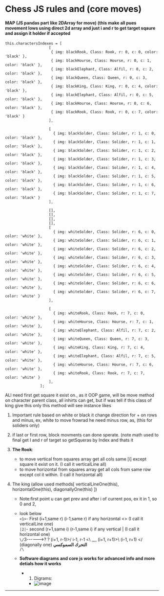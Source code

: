 # Chess JS rules and (core moves)

#### MAP (JS pandas part like 2DArray for move) (this make all pues movement lows using direct 2d array and just i and r to get target sqaure and assign it holder if accepted
```javascriptarr
this.charactersIndexes = [
                    [
                     { img: blackRook, Class: Rook, r: 0, c: 0, color: 'black' },
                     { img: blackHourse, Class: Hourse, r: 0, c: 1, color: 'black' },
                     { img: blackElephant, Class: Alfil, r: 0, c: 2, color: 'black' },
                     { img: blackQueen, Class: Queen, r: 0, c: 3, color: 'black' },
                     { img: blackKing, Class: King, r: 0, c: 4, color: 'black' },
                     { img: blackElephant, Class: Alfil, r: 0, c: 5, color: 'black' },
                     { img: blackHourse, Class: Hourse, r: 0, c: 6, color: 'black' },
                     { img: blackRook, Class: Rook, r: 0, c: 7, color: 'black' }
                    ],

                    [
                      { img: blackSolder, Class: Solider, r: 1, c: 0, color: 'black' },
                      { img: blackSolder, Class: Solider, r: 1, c: 1, color: 'black' },
                      { img: blackSolder, Class: Solider, r: 1, c: 2, color: 'black' },
                      { img: blackSolder, Class: Solider, r: 1, c: 3, color: 'black' },
                      { img: blackSolder, Class: Solider, r: 1, c: 4, color: 'black' },
                      { img: blackSolder, Class: Solider, r: 1, c: 5, color: 'black' },
                      { img: blackSolder, Class: Solider, r: 1, c: 6, color: 'black' },
                      { img: blackSolder, Class: Solider, r: 1, c: 7, color: 'black' }
                    ],

                    [],
                    [],
                    [],
                    [],
                    [
                      { img: whiteSolder, Class: Solider, r: 6, c: 0, color: 'white' },
                      { img: whiteSolder, Class: Solider, r: 6, c: 1, color: 'white' },
                      { img: whiteSolder, Class: Solider, r: 6, c: 2, color: 'white' },
                      { img: whiteSolder, Class: Solider, r: 6, c: 3, color: 'white' },
                      { img: whiteSolder, Class: Solider, r: 6, c: 4, color: 'white' },
                      { img: whiteSolder, Class: Solider, r: 6, c: 5, color: 'white' },
                      { img: whiteSolder, Class: Solider, r: 6, c: 6, color: 'white' },
                      { img: whiteSolder, Class: Solider, r: 6, c: 7, color: 'white' }
                    ],

                    [
                      { img: whiteRook, Class: Rook, r: 7, c: 0, color: 'white' },
                      { img: whiteHourse, Class: Hourse, r: 7, c: 1, color: 'white' },
                      { img: whiteElephant, Class: Alfil, r: 7, c: 2, color: 'white' },
                      { img: whiteQueen, Class: Queen, r: 7, c: 3, color: 'white' },
                      { img: whiteKing, Class: King, r: 7, c: 4, color: 'white' },
                      { img: whiteElephant, Class: Alfil, r: 7, c: 5, color: 'white' },
                      { img: whiteHourse, Class: Hourse, r: 7, c: 6, color: 'white' },
                      { img: whiteRook, Class: Rook, r: 7, c: 7, color: 'white' }
                    ],
                ];

```

ALl need first get square it exist on., as it OOP game, will be move method on character parent class, all inhirts can get, but if was tell if this class of king give this only this method will see instance likes

1. Important rule based on white or black it change direction for + on rows and minus, ex, white to move
frowrad he need minus row, as, (this for soliders only)

3. if last or first row, block movments can done sperate.
(note math used to final get I and r of target so getSqueras by Index and thats it


1. **The Rook**:
    - to move vertical from squares array get all cols same [i] except square it exist on it. (I call it verticalLine all)
    - to move horizontal from squares array get all cols from same row except col it within.  (I call it horizontal all)

2. The king (allow used methods[ verticalLineOne(this), horizontalOne(this), diagonallyOne(this)  ])
    - Note:first point u can get prev and after i of current pos, ex it in 1, so 0 and 2,
    - look below <br />
    `<1>`- First (i+1,same r) (i-1,same r) if any horizontal <>  (I call it verticalLine one) <br />
    `|2|`- second (r+1,same i) (r-1,same i) if any vertical |   (I call it horizontal one) <br />
    `\/`3------>? ? (i+1, r-1)>/  i-1, r-1 <\  ,,,,  (i+1, r+1)>\ (i-1, r+1) </  (diagonally one) **التحرك السموكسي** <br />
    `/\`

    - **Software diagrams and core js works for advanced info and more detials how it works**
        - 1. Digrams:
            - ![image](https://github.com/MahmoudHegazi/simple_chess_js/assets/55125302/06a558d5-95af-462c-bd80-1b01909b10a1)


-----------------------------------
